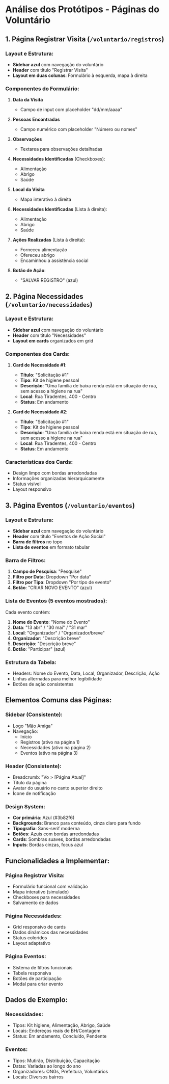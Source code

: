 # Análise dos Protótipos - Páginas do Voluntário

## 1. Página Registrar Visita (`/voluntario/registros`)

### Layout e Estrutura:
- **Sidebar azul** com navegação do voluntário
- **Header** com título "Registrar Visita"
- **Layout em duas colunas**: Formulário à esquerda, mapa à direita

### Componentes do Formulário:
1. **Data da Visita**
   - Campo de input com placeholder "dd/mm/aaaa"

2. **Pessoas Encontradas**
   - Campo numérico com placeholder "Número ou nomes"

3. **Observações**
   - Textarea para observações detalhadas

4. **Necessidades Identificadas** (Checkboxes):
   - Alimentação
   - Abrigo
   - Saúde

5. **Local da Visita**
   - Mapa interativo à direita

6. **Necessidades Identificadas** (Lista à direita):
   - Alimentação
   - Abrigo
   - Saúde

7. **Ações Realizadas** (Lista à direita):
   - Forneceu alimentação
   - Ofereceu abrigo
   - Encaminhou a assistência social

8. **Botão de Ação**:
   - "SALVAR REGISTRO" (azul)

## 2. Página Necessidades (`/voluntario/necessidades`)

### Layout e Estrutura:
- **Sidebar azul** com navegação do voluntário
- **Header** com título "Necessidades"
- **Layout em cards** organizados em grid

### Componentes dos Cards:
1. **Card de Necessidade #1**:
   - **Título**: "Solicitação #1"
   - **Tipo**: Kit de higiene pessoal
   - **Descrição**: "Uma família de baixa renda está em situação de rua, sem acesso a higiene na rua"
   - **Local**: Rua Tiradentes, 400 - Centro
   - **Status**: Em andamento

2. **Card de Necessidade #2**:
   - **Título**: "Solicitação #1" 
   - **Tipo**: Kit de higiene pessoal
   - **Descrição**: "Uma família de baixa renda está em situação de rua, sem acesso a higiene na rua"
   - **Local**: Rua Tiradentes, 400 - Centro
   - **Status**: Em andamento

### Características dos Cards:
- Design limpo com bordas arredondadas
- Informações organizadas hierarquicamente
- Status visível
- Layout responsivo

## 3. Página Eventos (`/voluntario/eventos`)

### Layout e Estrutura:
- **Sidebar azul** com navegação do voluntário
- **Header** com título "Eventos de Ação Social"
- **Barra de filtros** no topo
- **Lista de eventos** em formato tabular

### Barra de Filtros:
1. **Campo de Pesquisa**: "Pesquise"
2. **Filtro por Data**: Dropdown "Por data"
3. **Filtro por Tipo**: Dropdown "Por tipo de evento"
4. **Botão**: "CRIAR NOVO EVENTO" (azul)

### Lista de Eventos (5 eventos mostrados):
Cada evento contém:
1. **Nome do Evento**: "Nome do Evento"
2. **Data**: "13 abr" / "30 mai" / "31 mar"
3. **Local**: "Organizador" / "Organizador/breve"
4. **Organizador**: "Descrição breve"
5. **Descrição**: "Descrição breve"
6. **Botão**: "Participar" (azul)

### Estrutura da Tabela:
- Headers: Nome do Evento, Data, Local, Organizador, Descrição, Ação
- Linhas alternadas para melhor legibilidade
- Botões de ação consistentes

## Elementos Comuns das Páginas:

### Sidebar (Consistente):
- Logo "Mão Amiga"
- Navegação:
  - Início
  - Registros (ativo na página 1)
  - Necessidades (ativo na página 2)
  - Eventos (ativo na página 3)

### Header (Consistente):
- Breadcrumb: "Vo > [Página Atual]"
- Título da página
- Avatar do usuário no canto superior direito
- Ícone de notificação

### Design System:
- **Cor primária**: Azul (#3b82f6)
- **Backgrounds**: Branco para conteúdo, cinza claro para fundo
- **Tipografia**: Sans-serif moderna
- **Botões**: Azuis com bordas arredondadas
- **Cards**: Sombras suaves, bordas arredondadas
- **Inputs**: Bordas cinzas, focus azul

## Funcionalidades a Implementar:

### Página Registrar Visita:
- Formulário funcional com validação
- Mapa interativo (simulado)
- Checkboxes para necessidades
- Salvamento de dados

### Página Necessidades:
- Grid responsivo de cards
- Dados dinâmicos das necessidades
- Status coloridos
- Layout adaptativo

### Página Eventos:
- Sistema de filtros funcionais
- Tabela responsiva
- Botões de participação
- Modal para criar evento

## Dados de Exemplo:

### Necessidades:
- Tipos: Kit higiene, Alimentação, Abrigo, Saúde
- Locais: Endereços reais de BH/Contagem
- Status: Em andamento, Concluído, Pendente

### Eventos:
- Tipos: Mutirão, Distribuição, Capacitação
- Datas: Variadas ao longo do ano
- Organizadores: ONGs, Prefeitura, Voluntários
- Locais: Diversos bairros

